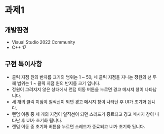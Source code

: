 # 과제1
## 개발환경
* Visual Studio 2022 Community
* C++ 17
## 구현 특이사항
* 클릭 지점 원의 반지름 크기의 범위는 1 ~ 50, 세 클릭 지점을 지나는 정원의 선 두께 범위는 1 ~ 클릭 지점 원의 반지름 크기 입니다.
* 정원이 그려지지 않은 상태에서 랜덤 이동 버튼을 누르면 경고 메시지 창이 나타납니다.
* 세 개의 클릭 지점이 일직선이 되면 경고 메시지 창이 나타난 후 UI가 초기화 됩니다.
* 랜덤 이동 중 세 개의 지점이 일직선이 되면 스레드가 종료되고 경고 메시지 창이 나타난 후 UI가 초기화 됩니다.
* 랜덤 이동 중 초기화 버튼을 누르면 스레드가 종료되고 UI가 초기화 됩니다.
